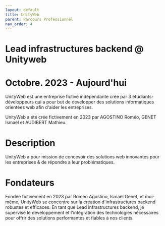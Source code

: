 ```yaml
---
layout: default
title: UnityWeb
parent: Parcours Professionnel
nav_order: 4
---
```


# Lead infrastructures backend @ Unityweb

# Octobre. 2023 - Aujourd'hui
UnityWeb est une entreprise fictive indépendante crée par 3 étudiants-développeurs qui a pour but de developper des solutions informatiques orientées web afin d'aider les entreprises.

UnityWeb a été crée fictivement en 2023 par AGOSTINO Roméo, GENET Ismaël et AUDIBERT Mathieu.

# Description
UnityWeb a pour mission de concevoir des solutions web innovantes pour les entreprises & de répondre a leur problématiques. 

# Fondateurs
Fondée fictivement en 2023 par Roméo Agostino, Ismaël Genet, et moi-même, UnityWeb se concentre sur la création d'infrastructures backend robustes et efficaces. En tant que Lead infrastructures backend, je supervise le développement et l'intégration des technologies nécessaires pour offrir des solutions performantes et fiables à nos clients.

